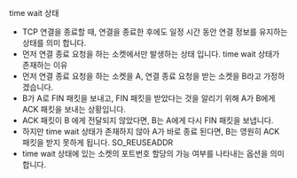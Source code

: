 time wait 상태
- TCP 연결을 종료할 때, 연결을 종료한 후에도 일정 시간 동안 연결 정보를 유지하는 상태를 의미 합니다.
- 먼저 연결 종료 요청을 하는 소켓에서만 발생하는 상태 입니다.
time wait 상태가 존재하는 이유
- 먼저 연결 종료 요청을 하는 소켓을 A, 연결 종료 요청을 받는 소켓을 B라고 가정하겠습니다.
- B가 A로 FIN 패킷을 보내고, FIN 패킷을 받았다는 것을 알리기 위해 A가 B에게 ACK 패킷을 보내는 상황입니다.
- ACK 패킷이 B 에게 전달되지 않았다면, B는 A에게 다시 FIN 패킷을 보냅니다.
- 하지만 time wait 상태가 존재하지 않아 A가 바로 종료 된다면, B는 영원히 ACK 패킷을 받지 못하게 됩니다.
SO_REUSEADDR
- time wait 상태에 있는 소켓의 포트번호 할당의 가능 여부를 나타내는 옵션을 의미 합니다.